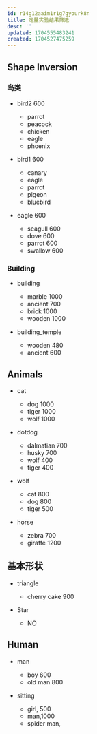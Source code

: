 ```yaml
---
id: r14g12aaim1r1g7gyourk8n
title: 定量实验结果筛选
desc: ''
updated: 1704555483241
created: 1704527475259
---
```



## Shape Inversion

### **鸟类**

* bird2 600
  * parrot
  * peacock
  * chicken
  * eagle
  * phoenix


* bird1 600
  * canary
  * eagle
  * parrot
  * pigeon
  * bluebird


* eagle 600
  * seagull 600
  * dove 600 
  * parrot 600
  * swallow 600




### Building

* building
  * marble 1000
  * ancient 700
  * brick 1000
  * wooden 1000




* building_temple
  * wooden 480
  * ancient 600






## Animals

* cat 
  * dog 1000
  * tiger 1000
  * wolf 1000

* dotdog
  * dalmatian 700
  * husky 700
  * wolf 400
  * tiger 400

* wolf 
  * cat 800
  * dog 800
  * tiger 500

* horse
  * zebra 700
  * giraffe 1200



## **基本形状**


* triangle
  * cherry cake 900




* Star
  * NO





## **Human**


* man
  * boy 600
  * old man 800


* sitting
  * girl, 500
  * man,1000
  * spider man,






